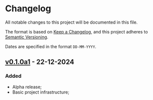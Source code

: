 # Changelog

All notable changes to this project will be documented in this file.

The format is based on [Keep a Changelog](https://keepachangelog.com/en/1.0.0/),
and this project adheres to [Semantic Versioning](https://semver.org/spec/v2.0.0.html).

Dates are specified in the format `DD-MM-YYYY`.

## [v0.1.0a1] - 22-12-2024

### Added

- Alpha release;
- Basic project infrastructure;

[v0.1.0a1]: https://github.com/redsun-acquisition/sunflare/commits/v0.1.0a1/
